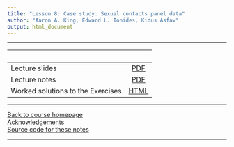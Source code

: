 ```yaml
---
title: "Lesson 8: Case study: Sexual contacts panel data"
author: "Aaron A. King, Edward L. Ionides, Kidus Asfaw"
output: html_document
---
```


----------------------

| &nbsp; | &nbsp; |
|:----------------------------|:---:|
|Lecture slides | [PDF](slides.pdf) |
|Lecture notes  | [PDF](notes.pdf) |
|Worked solutions to the Exercises | [HTML](exercises.html) |


----------------------

[Back to course homepage](../index.html)  
[Acknowledgements](../acknowledge.html)  
[Source code for these notes](http://github.com/kingaa/sbied/contacts/)  

----------------------
